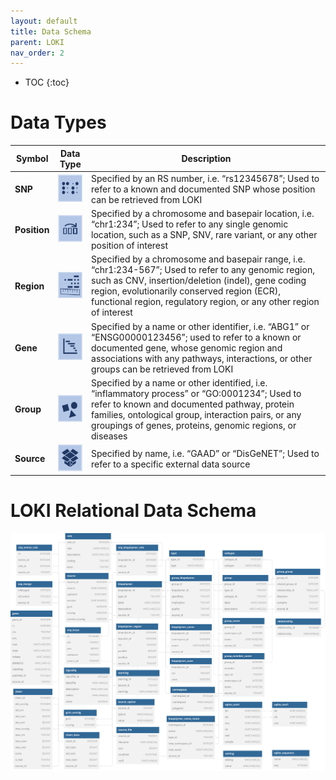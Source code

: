 ```yaml
---
layout: default
title: Data Schema
parent: LOKI
nav_order: 2
---
```


* TOC
{:toc}


# Data Types

|Symbol|Data Type|Description|
|---|---|---|
|**SNP**|![snp](images/data-types/snp.png)|Specified by an RS number, i.e. “rs12345678”; Used to refer to a known and documented SNP whose position can be retrieved from LOKI|
|**Position**|![position](images/data-types/position.png)|Specified by a chromosome and basepair location, i.e. “chr1:234”; Used to refer to any single genomic location, such as a SNP, SNV, rare variant, or any other position of interest|
|**Region**|![region](images/data-types/region.png)|Specified by a chromosome and basepair range, i.e. “chr1:234-567”; Used to refer to any genomic region, such as CNV, insertion/deletion (indel), gene coding region, evolutionarily conserved region (ECR), functional region, regulatory region, or any other region of interest|
|**Gene**|![gene](images/data-types/gene.png)|Specified by a name or other identifier, i.e. “ABG1” or “ENSG00000123456”; used to refer to a known or documented gene, whose genomic region and associations with any pathways, interactions, or other groups can be retrieved from LOKI|
|**Group**|![group](images/data-types/group.png)|Specified by a name or other identified, i.e. “inflammatory process” or “GO:0001234”; Used to refer to known and documented pathway, protein families, ontological group, interaction pairs, or any groupings of genes, proteins, genomic regions, or diseases|
|**Source**|![source](images/data-types/source.png)|Specified by name, i.e. “GAAD” or “DisGeNET”; Used to refer to a specific external data source|

# LOKI Relational Data Schema
![loki db  schema](../images/loki-db-schema.svg)